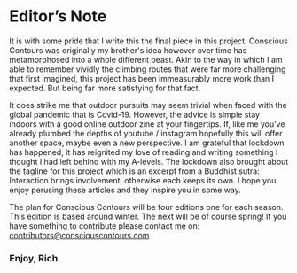 # Editor’s Note

It is with some pride that I write this the final piece in this project. Conscious Contours was originally my brother's idea however over time has metamorphosed into a whole different beast. Akin to the way in which I am able to remember vividly the climbing routes that were far more challenging that first imagined, this project has been immeasurably more work than I expected. But being far more satisfying for that fact. 

It does strike me that outdoor pursuits may seem trivial when faced with the global pandemic that is Covid-19. However, the advice is simple stay indoors with a good online outdoor zine at your fingertips. If, like me you’ve already plumbed the depths of youtube / instagram hopefully this will offer another space, maybe even a new perspective. I am grateful that lockdown has happened, it has reignited my love of reading and writing something I thought I had left behind with my A-levels. The lockdown also brought about the tagline for this project which is an excerpt from a Buddhist sutra: Interaction brings involvement, otherwise each keeps its own. I hope you enjoy perusing these articles and they inspire you in some way.

The plan for Conscious Contours will be four editions one for each season. This edition is based around winter. The next will be of course spring! If you have something to contribute please contact me on: contributors@consciouscontours.com

### Enjoy, Rich
